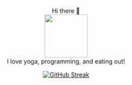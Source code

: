 <div id="header" align="center"> Hi there 👋
</div>


<div id="header" align="center">
  <img src="https://media1.giphy.com/media/Y3wnbT1OLWur4th15c/200w.webp?cid=ecf05e47lemdjwbcexaidzdzli7nsoa1rwge9o0c27sv4u32&rid=200w.webp&ct=s" width="100"/>
</div>


<div id="header" align="center"> I love yoga, programming, and eating out! 


[![GitHub Streak](http://github-readme-streak-stats.herokuapp.com?user=chloe1cooper7952&theme=dark&background=000000)](https://git.io/streak-stats)
